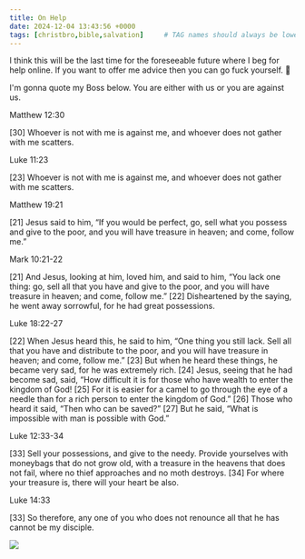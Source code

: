 ```yaml
---
title: On Help
date: 2024-12-04 13:43:56 +0000
tags: [christbro,bible,salvation]     # TAG names should always be lowercase
---
```


I think this will be the last time for the foreseeable future where I beg for help online. If you want to offer me advice then you can go fuck yourself. 🖕

I'm gonna quote my Boss below. You are either with us or you are against us.

Matthew 12:30

[30] Whoever is not with me is against me, and whoever does not gather with me scatters.

Luke 11:23

[23] Whoever is not with me is against me, and whoever does not gather with me scatters.

Matthew 19:21

[21] Jesus said to him, “If you would be perfect, go, sell what you possess and give to the poor, and you will have treasure in heaven; and come, follow me.”

Mark 10:21-22

[21] And Jesus, looking at him, loved him, and said to him, “You lack one thing: go, sell all that you have and give to the poor, and you will have treasure in heaven; and come, follow me.” [22] Disheartened by the saying, he went away sorrowful, for he had great possessions.

Luke 18:22-27

[22] When Jesus heard this, he said to him, “One thing you still lack. Sell all that you have and distribute to the poor, and you will have treasure in heaven; and come, follow me.” [23] But when he heard these things, he became very sad, for he was extremely rich. [24] Jesus, seeing that he had become sad, said, “How difficult it is for those who have wealth to enter the kingdom of God! [25] For it is easier for a camel to go through the eye of a needle than for a rich person to enter the kingdom of God.” [26] Those who heard it said, “Then who can be saved?” [27] But he said, “What is impossible with man is possible with God.”

Luke 12:33-34

[33] Sell your possessions, and give to the needy. Provide yourselves with moneybags that do not grow old, with a treasure in the heavens that does not fail, where no thief approaches and no moth destroys. [34] For where your treasure is, there will your heart be also.

Luke 14:33

[33] So therefore, any one of you who does not renounce all that he has cannot be my disciple.

![](/9a191f4495e1535f2a139c42ea7de47f.jpeg)